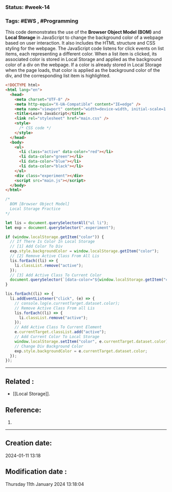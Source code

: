 
### Status: #week-14

### Tags: #EWS  , #Programming 


This code demonstrates the use of the **Browser Object Model (BOM)** and **Local Storage** in JavaScript to change the background color of a webpage based on user interaction. It also includes the HTML structure and CSS styling for the webpage. The JavaScript code listens for click events on list items, each representing a different color. When a list item is clicked, its associated color is stored in Local Storage and applied as the background color of a div on the webpage. If a color is already stored in Local Storage when the page loads, that color is applied as the background color of the div, and the corresponding list item is highlighted.

```html
<!DOCTYPE html>
<html lang="en">
  <head>
    <meta charset="UTF-8" />
    <meta http-equiv="X-UA-Compatible" content="IE=edge" />
    <meta name="viewport" content="width=device-width, initial-scale=1.0" />
    <title>Learn JavaScript</title>
    <link rel="stylesheet" href="main.css" />
    <style>
      /* CSS code */
    </style>
  </head>
  <body>
    <ul>
      <li class="active" data-color="red"></li>
      <li data-color="green"></li>
      <li data-color="blue"></li>
      <li data-color="black"></li>
    </ul>
    <div class="experiment"></div>
    <script src="main.js"></script>
  </body>
</html>
```

```javascript
/*
  BOM [Browser Object Model]
  Local Storage Practice
*/

let lis = document.querySelectorAll("ul li");
let exp = document.querySelector(".experiment");

if (window.localStorage.getItem("color")) {
  // If There Is Color In Local Storage
  // [1] Add Color To Div
  exp.style.backgroundColor = window.localStorage.getItem("color");
  // [2] Remove Active Class From All Lis
  lis.forEach((li) => {
    li.classList.remove("active");
  });
  // [3] Add Active Class To Current Color
  document.querySelector(`[data-color="${window.localStorage.getItem("color")}"]`).classList.add("active");
}

lis.forEach((li) => {
  li.addEventListener("click", (e) => {
    // console.log(e.currentTarget.dataset.color);
    // Remove Active Class From all Lis
    lis.forEach((li) => {
      li.classList.remove("active");
    });
    // Add Active Class To Current Element
    e.currentTarget.classList.add("active");
    // Add Current Color To Local Storage
    window.localStorage.setItem("color", e.currentTarget.dataset.color);
    // Change Div Background Color
    exp.style.backgroundColor = e.currentTarget.dataset.color;
  });
});
```



______________________________________________________________________


## Related : 

- [[Local Storage]].

## Reference: 

1.  


---

  ## Creation date: 
  
  2024-01-11 13:18 
  
  
   ## Modification date :
   
   Thursday 11th January 2024 13:18:04